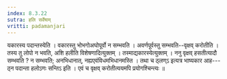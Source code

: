 ```yaml
---
index: 8.3.22
sutra: हलि सर्वेषाम्
vritti: padamanjari
---
```


 यकारस्य पदान्तस्येति । वकारस्तु भोभगोअघोपूर्वो न सम्भवति । अवर्णपूर्वस्तु सम्भवति--वृक्षव् करोतीति । तस्य तु लोपो न भवति, अशि हलीति विशेषणादित्युक्तम् । तस्माद्यकारस्येत्युक्तम् । ननु वृक्षव् हसतीत्यादौ सम्भवति ? न सम्भवति; अनभिधानात्, नह्यएवंविधमभिधानमस्ति । तथा च ठ्लण्ऽ इत्यत्र भाष्यकार आह---ठ्न पदान्ता हलोऽणः सन्तिऽ इति । एवं च वृक्षव् करोतीत्ययमपि प्रयोगश्चिन्त्यः ॥